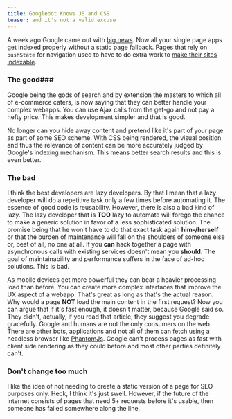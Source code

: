 ```yaml
---
title: Googlebot Knows JS and CSS
teaser: and it's not a valid excuse
---
```

A week ago Google came out with [big news](http://googlewebmastercentral.blogspot.co.uk/2014/05/understanding-web-pages-better.html). Now all your single page apps get indexed properly without a static page fallback. Pages that rely on `pushState` for navigation used to have to do extra work to [make their sites indexable](https://developers.google.com/webmasters/ajax-crawling/docs/learn-more).

### The good###
Google being the gods of search and by extension the masters to which all of e-commerce caters, is now saying that they can better handle your complex webapps. You can use Ajax calls from the get-go and not pay a hefty price. This makes development simpler and that is good. 

No longer can you hide away content and pretend like it's part of your page as part of some SEO scheme. With CSS being rendered, the visual position and thus the relevance of content can be more accurately judged by Google's indexing mechanism. This means better search results and this is even better.

### The bad
I think the best developers are lazy developers. By that I mean that a lazy developer will do a repetitive task only a few times before automating it. The essence of good code is reusability. However, there is also a bad kind of lazy. The lazy developer that is __TOO__ lazy to automate will forego the chance to make a generic solution in favor of a less sophisticated solution. The promise being that he won't have to do that exact task again __him-/herself__ or that the burden of maintenance will fall on the shoulders of someone else or, best of all, no one at all. If you __can__ hack together a page with asynchronous calls with existing services doesn't mean you __should__. The goal of maintainability and performance suffers in the face of ad-hoc solutions. This is bad.

As mobile devices get more powerful they can bear a heavier processing load than before. You can create more complex interfaces that improve the UX aspect of a webapp. That's great as long as that's the actual reason. Why would a page __NOT__ load the main content in the first request? Now you can argue that if it's fast enough, it doesn't matter, because Google said so. They didn't, actually, if you read that article, they suggest you degrade gracefully. Google and humans are not the only consumers on the web. There are other bots, applications and not all of them can fetch using a headless browser like [PhantomJs](http://phantomjs.org/). Google can't process pages as fast with client side rendering as they could before and most other parties definitely can't.

### Don't change too much
I like the idea of not needing to create a static version of a page for SEO purposes only. Heck, I think it's just swell. However, if the future of the internet consists of pages that need 5+ requests before it's usable, then someone has failed somewhere along the line.
